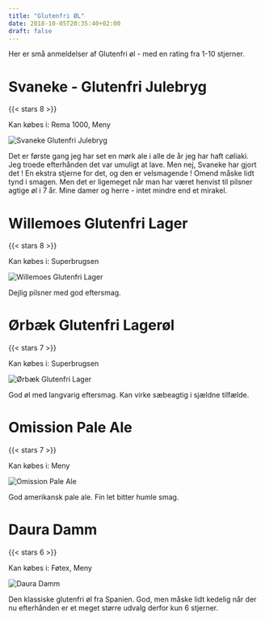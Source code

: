 ```yaml
---
title: "Glutenfri ØL"
date: 2018-10-05T20:35:40+02:00
draft: false
---
```

Her er små anmeldelser af Glutenfri øl - med en rating fra 1-10 stjerner.

# Svaneke - Glutenfri Julebryg
{{< stars 8 >}}

Kan købes i: Rema 1000, Meny

![Svaneke Glutenfri Julebryg](images/beer/SvanekeGlutenfriJulebryg.jpg)

Det er første gang jeg har set en mørk ale i alle de år jeg har haft cøliaki. Jeg troede efterhånden det
var umuligt at lave. Men nej, Svaneke har gjort det ! En ekstra stjerne for det, og den er velsmagende ! Omend måske lidt tynd i smagen. Men det er ligemeget når man har været henvist til pilsner agtige øl i 7 år.
Mine damer og herre - intet mindre end et mirakel.

# Willemoes Glutenfri Lager
{{< stars 8 >}}

Kan købes i: Superbrugsen

![Willemoes Glutenfri Lager](images/beer/WillemoesLager.jpg)

Dejlig pilsner med god eftersmag. 

# Ørbæk Glutenfri Lagerøl
{{< stars 7 >}}

Kan købes i: Superbrugsen

![Ørbæk Glutenfri Lager](images/beer/OerbaekLager.jpg)

God øl med langvarig eftersmag. Kan virke sæbeagtig i sjældne tilfælde.

# Omission Pale Ale
{{< stars 7 >}}

Kan købes i: Meny

![Omission Pale Ale](images/beer/OmissionPaleAle.jpg)

God amerikansk pale ale. Fin let bitter humle smag.

# Daura Damm
{{< stars 6 >}}

Kan købes i: Føtex, Meny

![Daura Damm](images/beer/DauraDamm.jpg)

Den klassiske glutenfri øl fra Spanien. God, men måske lidt kedelig når der nu efterhånden er et meget større udvalg derfor kun 6 stjerner.
